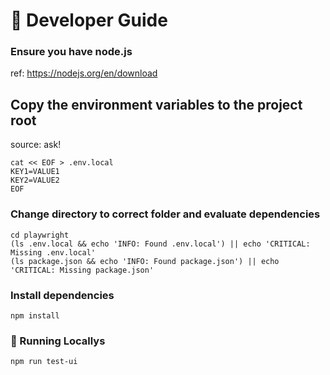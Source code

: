 

# :wrench: Developer Guide


### Ensure you have node.js

ref: https://nodejs.org/en/download


## Copy the environment variables to the project root

source: ask!

```shell
cat << EOF > .env.local
KEY1=VALUE1
KEY2=VALUE2
EOF
```


### Change directory to correct folder and evaluate dependencies

```shell
cd playwright
(ls .env.local && echo 'INFO: Found .env.local') || echo 'CRITICAL: Missing .env.local'
(ls package.json && echo 'INFO: Found package.json') || echo 'CRITICAL: Missing package.json'
```


### Install dependencies

```shell
npm install
```

### 🏃 Running Locallys

```shell
npm run test-ui
```
